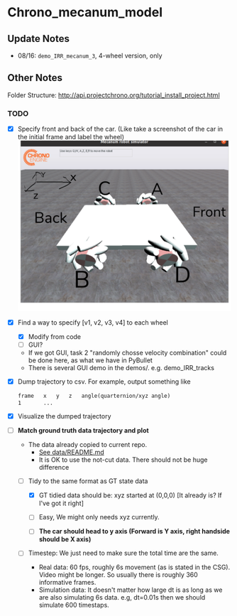 # Chrono_mecanum_model

## Update Notes

* 08/16: `demo_IRR_mecanum_3`, 4-wheel version, only 



## Other Notes

Folder Structure: http://api.projectchrono.org/tutorial_install_project.html

### TODO

- [x] Specify front and back of the car. (Like take a screenshot of the car in the initial frame and label the wheel)
   ![](./img/Directions.PNG)
   
- [x] Find a way to specify [v1, v2, v3, v4] to each wheel
   - [x] Modify from code
   - [ ] GUI?
   	* If we got GUI, task 2 "randomly chosse velocity combination" could be done here, as what we have in PyBullet
   	* There is several GUI demo in the demos/. e.g. demo_IRR_tracks

- [x] Dump trajectory to csv. For example, output something like

	```
	frame	x	y	z	angle(quarternion/xyz angle)
	1		...
	```
	
- [x] Visualize the dumped trajectory

- [ ] **Match ground truth data trajectory and plot**

   - The data already copied to current repo. 
      * [See data/README.md](data/README.md)
      * It is OK to use the not-cut data. There should not be huge difference
      
   - [ ] Tidy to the same format as GT state data 

      - [x] GT tidied data should be: xyz started at (0,0,0) [It already is? If I've got it right]
      - [ ] Easy, We might only needs xyz currently.

      - [ ] **The car should head to y axis (Forward is Y axis, right handside should be X axis)** 

   - [ ] Timestep: We just need to make sure the total time are the same.
      * Real data: 60 fps, roughly 6s movement (as is stated in the CSG). Video might be longer. So usually there is roughly 360 informative frames.
      * Simulation data: It doesn't matter how large dt is as long as we are also simulating 6s data. e.g, dt=0.01s then we should simulate 600 timestaps.


